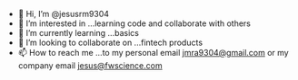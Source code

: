 - 👋 Hi, I’m @jesusrm9304
- 👀 I’m interested in ...learning code and collaborate with others
- 🌱 I’m currently learning ...basics 
- 💞️ I’m looking to collaborate on ...fintech products 
- 📫 How to reach me ...to my personal email jmra9304@gmail.com or my company email jesus@fwscience.com

<!---
jesusrm9304/jesusrm9304 is a ✨ special ✨ repository because its `README.md` (this file) appears on your GitHub profile.
You can click the Preview link to take a look at your changes.
--->
